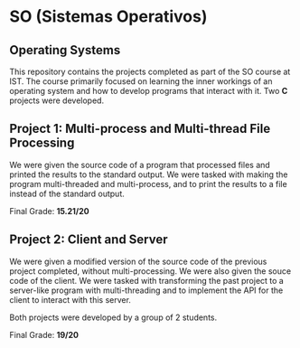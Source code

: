 # SO (Sistemas Operativos)
## Operating Systems

This repository contains the projects completed as part of the SO course at IST. The course primarily focused on learning the inner workings of an operating system and how to develop programs that interact with it. Two **C** projects were developed.

## Project 1: Multi-process and Multi-thread File Processing

We were given the source code of a program that processed files and printed the results to the standard output. We were tasked with making the program multi-threaded and multi-process, and to print the results to a file instead of the standard output.

Final Grade: **15.21/20**

## Project 2: Client and Server

We were given a modified version of the source code of the previous project completed, without multi-processing. We were also given the souce code of the client. We were tasked with transforming the past project to a server-like program with multi-threading and to implement the API for the client to interact with this server.


Both projects were developed by a group of 2 students.

Final Grade: **19/20**